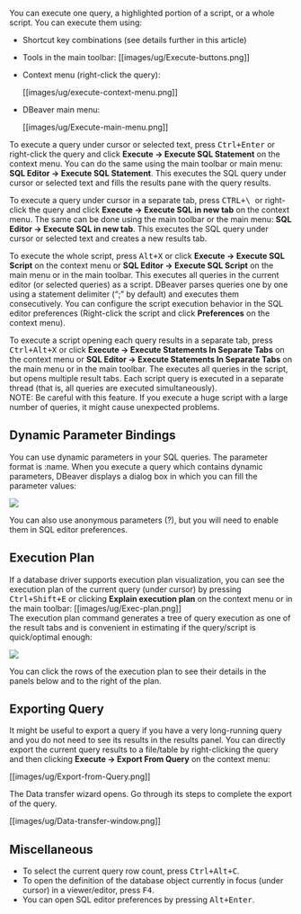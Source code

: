 You can execute one query, a highlighted portion of a script, or a whole script. You can execute them using:
* Shortcut key combinations (see details further in this article)
* Tools in the main toolbar: [[images/ug/Execute-buttons.png]]
* Context menu (right-click the query):

  [[images/ug/execute-context-menu.png]]

* DBeaver main menu:
 
  [[images/ug/Execute-main-menu.png]]  

To execute a query under cursor or selected text, press <kbd>Ctrl+Enter</kbd> or right-click the query and click **Execute -> Execute SQL Statement** on the context menu. You can do the same using the main toolbar or main menu: **SQL Editor -> Execute SQL Statement**. This executes the SQL query under cursor or selected text and fills the results pane with the query results.

To execute a query under cursor in a separate tab, press <kbd>CTRL+\ </kbd> or right-click the query and click **Execute -> Execute SQL in new tab** on the context menu. The same can be done using the main toolbar or the main menu: **SQL Editor -> Execute SQL in new tab**. This executes the SQL query under cursor or selected text and creates a new results tab.

To execute the whole script, press <kbd>Alt+X</kbd> or click **Execute -> Execute SQL Script** on the context menu or **SQL Editor -> Execute SQL Script** on the main menu or in the main toolbar. This executes all queries in the current editor (or selected queries) as a script. DBeaver parses queries one by one using a statement delimiter (“;” by default) and executes them consecutively. You can configure the script execution behavior in the SQL editor preferences (Right-click the script and click **Preferences** on the context menu).

To execute a script opening each query results in a separate tab, press <kbd>Ctrl+Alt+X</kbd> or click **Execute -> Execute Statements In Separate Tabs** on the context menu or **SQL Editor -> Execute Statements In Separate Tabs** on the main menu or in the main toolbar. The executes all queries in the script, but opens multiple result tabs. Each script query is executed in a separate thread (that is, all queries are executed simultaneously).  
NOTE: Be careful with this feature. If you execute a huge script with a large number of queries, it might cause unexpected problems. 

## Dynamic Parameter Bindings

You can use dynamic parameters in your SQL queries. The parameter format is :name. When you execute a query which contains dynamic parameters, DBeaver displays a dialog box in which you can fill the parameter values:

<img src="https://www.dropbox.com/s/adne99abuixgpor/Parameter%20bindings.png?raw=1"/>

You can also use anonymous parameters (?), but you will need to enable them in SQL editor preferences. 

## Execution Plan

If a database driver supports execution plan visualization, you can see the execution plan of the current query (under cursor) by pressing <kbd>Ctrl+Shift+E</kbd> or clicking **Explain execution plan** on the context menu or in the main toolbar: [[images/ug/Exec-plan.png]]  
The execution plan command generates a tree of query execution as one of the result tabs and is convenient in estimating if the query/script is quick/optimal enough: 

<img src="https://www.dropbox.com/s/pvep9egs9mefd5t/Execution%20plan%20result.png?raw=1"/>

You can click the rows of the execution plan to see their details in the panels below and to the right of the plan.

## Exporting Query
It might be useful to export a query if you have a very long-running query and you do not need to see its results in the results panel. You can directly export the current query results to a file/table by right-clicking the query and then clicking **Execute -> Export From Query** on the context menu:

[[images/ug/Export-from-Query.png]] 

The Data transfer wizard opens. Go through its steps to complete the export of the query.

[[images/ug/Data-transfer-window.png]]

## Miscellaneous
* To select the current query row count, press <kbd>Ctrl+Alt+C</kbd>.  
* To open the definition of the database object currently in focus (under cursor) in a viewer/editor, press <kbd>F4</kbd>.  
* You can open SQL editor preferences by pressing <kbd>Alt+Enter</kbd>.
